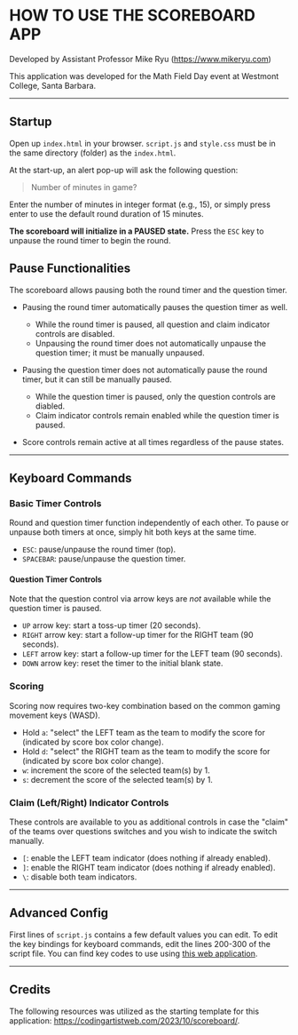 # HOW TO USE THE SCOREBOARD APP

 Developed by Assistant Professor Mike Ryu (https://www.mikeryu.com)

This application was developed for the Math Field Day event at Westmont College, Santa Barbara.

  ---

## Startup

Open up `index.html` in your browser. `script.js` and `style.css` must be in the same directory (folder) as the `index.html`.

At the start-up, an alert pop-up will ask the following question:

> Number of minutes in game?  

Enter the number of minutes in integer format (e.g., 15), or simply press enter to use the default round duration of 15 minutes.

**The scoreboard will initialize in a PAUSED state.** Press the `ESC` key to unpause the round timer to begin the round.

## Pause Functionalities

The scoreboard allows pausing both the round timer and the question timer.

 - Pausing the round timer automatically pauses the question timer as well.
   - While the round timer is paused, all question and claim indicator controls are disabled.
   - Unpausing the round timer does not automatically unpause the question timer; it must be manually unpaused.

 - Pausing the question timer does not automatically pause the round timer, but it can still be manually paused.
   - While the question timer is paused, only the question controls are diabled.
   - Claim indicator controls remain enabled while the question timer is paused.

 - Score controls remain active at all times regardless of the pause states.

---

## Keyboard Commands

### Basic Timer Controls  

Round and question timer function independently of each other. To pause or unpause both timers at once, simply hit both keys at the same time.

- `ESC`: pause/unpause the round timer (top).
- `SPACEBAR`: pause/unpause the question timer.

#### Question Timer Controls

Note that the question control via arrow keys are *not* available while the question timer is paused.

- `UP` arrow key: start a toss-up timer (20 seconds).
- `RIGHT` arrow key: start a follow-up timer for the RIGHT team (90 seconds).
- `LEFT` arrow key: start a follow-up timer for the LEFT team (90 seconds).
- `DOWN` arrow key: reset the timer to the initial blank state.

### Scoring

Scoring now requires two-key combination based on the common gaming movement keys (WASD).

- Hold `a`: "select" the LEFT team as the team to modify the score for (indicated by score box color change).
- Hold `d`: "select" the RIGHT team as the team to modify the score for (indicated by score box color change).
- `w`: increment the score of the selected team(s) by 1.
- `s`: decrement the score of the selected team(s) by 1.

### Claim (Left/Right) Indicator Controls  

These controls are available to you as additional controls in case the "claim" of the teams over questions switches and you wish to indicate the switch manually.

- `[`: enable the LEFT team indicator (does nothing if already enabled).
- `]`: enable the RIGHT team indicator (does nothing if already enabled).
- `\`: disable both team indicators.

---

## Advanced Config

First lines of `script.js` contains a few default values you can edit. To edit the key bindings for keyboard commands, edit the lines 200-300 of the script file. You can find key codes to use using [this web application](https://www.toptal.com/developers/keycode).

---

## Credits

The following resources was utilized as the starting template for this application: https://codingartistweb.com/2023/10/scoreboard/.